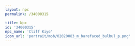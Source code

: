 ```yaml
---
layout: npc
permalink: /34000315

title: Npc
id: '34000315'
npc_name: 'Cliff Kiyo'
icon_url: 'portrait/mob/02020083_m_barefaced_bulbul_p.png'
---
```

